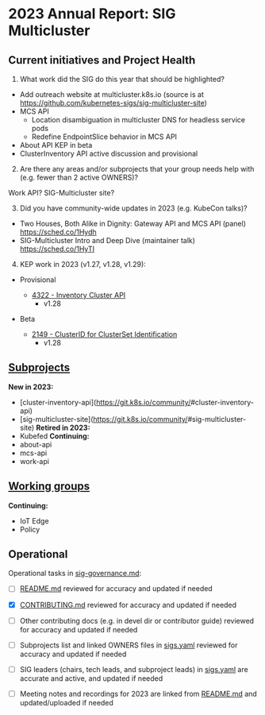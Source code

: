 # 2023 Annual Report: SIG Multicluster

## Current initiatives and Project Health

1. What work did the SIG do this year that should be highlighted?

<!--
   Some example items that might be worth highlighting:
   - Major KEP advancement
   - Important initiatives that aren't tracked via KEPs
   - Paying down significant tech debt
   - Governance and leadership changes
-->

* Add outreach website at multicluster.k8s.io (source is at
  https://github.com/kubernetes-sigs/sig-multicluster-site)
* MCS API
  * Location disambiguation in multicluster DNS for headless service pods
  * Redefine EndpointSlice behavior in MCS API
* About API KEP in beta
* ClusterInventory API active discussion and provisional

2. Are there any areas and/or subprojects that your group needs help with (e.g.
   fewer than 2 active OWNERS)?

<!--
   Note: This list is generated from the KEP metadata in kubernetes/enhancements repository.
      If you find any discrepancy in the generated list here, please check the KEP metadata.
      Please raise an issue in kubernetes/community, if the KEP metadata is correct but the generated list is incorrect.
-->

Work API? SIG-Multicluster site?

3. Did you have community-wide updates in 2023 (e.g. KubeCon talks)?

<!--
  Examples include links to email, slides, or recordings.
-->
* Two Houses, Both Alike in Dignity: Gateway API and MCS API (panel)
  https://sched.co/1Hydh
* SIG-Multicluster Intro and Deep Dive (maintainer talk) https://sched.co/1HyTI  

4. KEP work in 2023 (v1.27, v1.28, v1.29):

  - Provisional
    - [4322 - Inventory Cluster
      API](https://github.com/kubernetes/enhancements/tree/master/keps/sig-multicluster/4322-cluster-inventory)
      - v1.28

  - Beta
    - [2149 - ClusterID for ClusterSet
      Identification](https://github.com/kubernetes/enhancements/tree/master/keps/sig-multicluster/2149-clusterid)
      - v1.28


## [Subprojects](https://git.k8s.io/community/sig-multicluster#subprojects)


**New in 2023:**
  - [cluster-inventory-api](https://git.k8s.io/community/<no
    value>#cluster-inventory-api)
  - [sig-multicluster-site](https://git.k8s.io/community/<no
value>#sig-multicluster-site) **Retired in 2023:**
  - Kubefed **Continuing:**
  - about-api
  - mcs-api
  - work-api

## [Working groups](https://git.k8s.io/community/sig-multicluster#working-groups)

**Continuing:**
 - IoT Edge
 - Policy

## Operational

Operational tasks in [sig-governance.md]:
- [ ] [README.md] reviewed for accuracy and updated if needed
- [x] [CONTRIBUTING.md] reviewed for accuracy and updated if needed
- [ ] Other contributing docs (e.g. in devel dir or contributor guide) reviewed
  for accuracy and updated if needed
- [ ] Subprojects list and linked OWNERS files in [sigs.yaml] reviewed for
  accuracy and updated if needed
- [ ] SIG leaders (chairs, tech leads, and subproject leads) in [sigs.yaml] are
  accurate and active, and updated if needed
- [ ] Meeting notes and recordings for 2023 are linked from [README.md] and
  updated/uploaded if needed


[CONTRIBUTING.md]: https://git.k8s.io/community/sig-multicluster/CONTRIBUTING.md
[sig-governance.md]:
    https://git.k8s.io/community/committee-steering/governance/sig-governance.md
[README.md]: https://git.k8s.io/community/sig-multicluster/README.md
[sigs.yaml]: https://git.k8s.io/community/sigs.yaml
[devel]: https://git.k8s.io/community/contributors/devel/README.md
